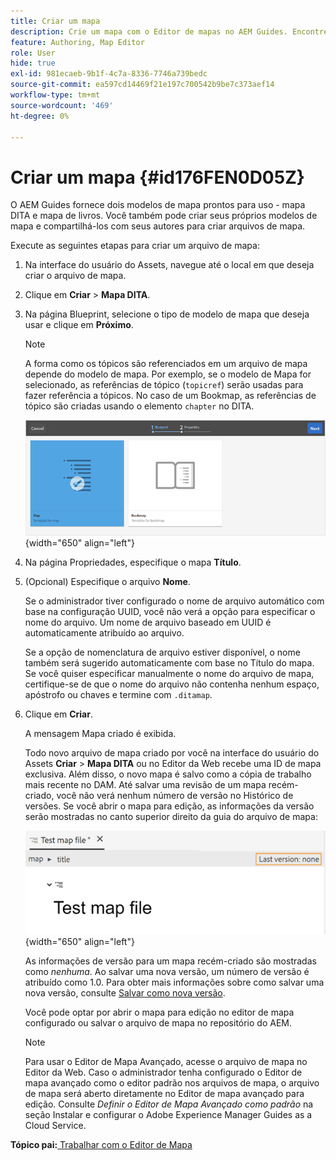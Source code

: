 ```yaml
---
title: Criar um mapa
description: Crie um mapa com o Editor de mapas no AEM Guides. Encontre as etapas para criar um arquivo de mapa com base em um modelo de mapa.
feature: Authoring, Map Editor
role: User
hide: true
exl-id: 981ecaeb-9b1f-4c7a-8336-7746a739bedc
source-git-commit: ea597cd14469f21e197c700542b9be7c373aef14
workflow-type: tm+mt
source-wordcount: '469'
ht-degree: 0%

---
```


# Criar um mapa {#id176FEN0D05Z}

O AEM Guides fornece dois modelos de mapa prontos para uso - mapa DITA e mapa de livros. Você também pode criar seus próprios modelos de mapa e compartilhá-los com seus autores para criar arquivos de mapa.

Execute as seguintes etapas para criar um arquivo de mapa:

1. Na interface do usuário do Assets, navegue até o local em que deseja criar o arquivo de mapa.

1. Clique em **Criar** \> **Mapa DITA**.

1. Na página Blueprint, selecione o tipo de modelo de mapa que deseja usar e clique em **Próximo**.

   >[!NOTE]
   >
   > A forma como os tópicos são referenciados em um arquivo de mapa depende do modelo de mapa. Por exemplo, se o modelo de Mapa for selecionado, as referências de tópico \(`topicref`\) serão usadas para fazer referência a tópicos. No caso de um Bookmap, as referências de tópico são criadas usando o elemento `chapter` no DITA.

   ![](images/map-template.png){width="650" align="left"}

1. Na página Propriedades, especifique o mapa **Título**.

1. \(Opcional\) Especifique o arquivo **Nome**.

   Se o administrador tiver configurado o nome de arquivo automático com base na configuração UUID, você não verá a opção para especificar o nome do arquivo. Um nome de arquivo baseado em UUID é automaticamente atribuído ao arquivo.

   Se a opção de nomenclatura de arquivo estiver disponível, o nome também será sugerido automaticamente com base no Título do mapa. Se você quiser especificar manualmente o nome do arquivo de mapa, certifique-se de que o nome do arquivo não contenha nenhum espaço, apóstrofo ou chaves e termine com `.ditamap`.

1. Clique em **Criar**.

   A mensagem Mapa criado é exibida.

   Todo novo arquivo de mapa criado por você na interface do usuário do Assets **Criar** \> **Mapa DITA** ou no Editor da Web recebe uma ID de mapa exclusiva. Além disso, o novo mapa é salvo como a cópia de trabalho mais recente no DAM. Até salvar uma revisão de um mapa recém-criado, você não verá nenhum número de versão no Histórico de versões. Se você abrir o mapa para edição, as informações da versão serão mostradas no canto superior direito da guia do arquivo de mapa:

   ![](images/first-version-map-none.png){width="650" align="left"}

   As informações de versão para um mapa recém-criado são mostradas como *nenhuma*. Ao salvar uma nova versão, um número de versão é atribuído como 1.0. Para obter mais informações sobre como salvar uma nova versão, consulte [Salvar como nova versão](web-editor-features.md#save-as-new-version-id209ME400GXA).

   Você pode optar por abrir o mapa para edição no editor de mapa configurado ou salvar o arquivo de mapa no repositório do AEM.

   >[!NOTE]
   >
   > Para usar o Editor de Mapa Avançado, acesse o arquivo de mapa no Editor da Web. Caso o administrador tenha configurado o Editor de mapa avançado como o editor padrão nos arquivos de mapa, o arquivo de mapa será aberto diretamente no Editor de mapa avançado para edição. Consulte *Definir o Editor de Mapa Avançado como padrão* na seção Instalar e configurar o Adobe Experience Manager Guides as a Cloud Service.


**Tópico pai:**&#x200B;[&#x200B; Trabalhar com o Editor de Mapa](map-editor.md)
